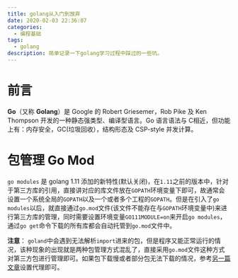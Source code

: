 ```yaml
---
title: golang从入门到放弃
date: 2020-02-03 22:36:07
categories:
  - 编程基础
tags:
  - golang
description: 简单记录一下golang学习过程中踩过的一些坑。
---
```


# 前言

**Go**（又称 **Golang**）是 Google 的 Robert Griesemer，Rob Pike 及 Ken Thompson 开发的一种静态强类型、编译型语言。Go 语言语法与 C相近，但功能上有：内存安全，GC(垃圾回收），结构形态及 CSP-style 并发计算。

# 包管理 Go Mod

`go modules` 是 golang 1.11 添加的新特性(默认关闭)，在`1.11`之前的版本中，针对于第三方库的引用，直接讲对应的库文件放在`GOPATH`环境变量下即可，故通常会设置一个系统全局的`GOPATH`以及一个或者多个工程的`GOPATH`。但是在引入了`go modules`以后，就直接通过`go.mod`文件(该文件不能存在与`GOPATH`环境变量中)来进行第三方库的管理，同时需要设置环境变量`GO111MODULE=on`来开启`go modules`， 通过`go get`命令下载的所有库都会自动托管到`go.mod`文件中。

**注意**： `goland`中会遇到无法解析`import`进来的包，但是程序又能正常运行的情况，该种现象的出现就是两种包管理方式混乱了，直接采用`go.mod`文件这种方式对第三方包进行管理即可。如果包下载慢或者部分包无法下载的情况，参考[另一篇文章](/2020/02/03/常用工具国内镜像源配置/)设置代理即可。